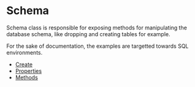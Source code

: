 # Schema

Schema class is responsible for exposing methods for manipulating the database schema, like dropping and creating tables for example.

For the sake of documentation, the examples are targetted towards SQL environments.

* [Create](./Create.md)
* [Properties](./Properties.md)
* [Methods](./Methods.md)
